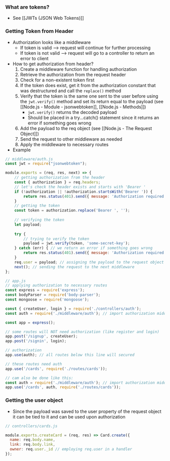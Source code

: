 ### What are tokens?
* See [[JWTs (JSON Web Tokens)]]

### Getting Token from Header
* Authorization looks like a middleware
	* If token is valid --> request will continue for further processing
	* If token is not valid --> request will go to a controller to return an error to client
* How to get authorization from header?
	1) Create a middleware function for handling authorization
	2) Retrieve the authorization from the request header
	3) Check for a non-existent token first
	4) If the token does exist, get it from the authorization constant that was destructured and call the `replace()` method
	5) Verify that the token is the same one sent to the user before using the `jwt.verify()` method and set its return equal to the payload (see [[Node.js - Module -  jsonwebtoken]], [[Node.js - Methods]])
		* `jwt.verify()` returns the decoded payload
		* Should be placed in a try...catch() statement since it returns an error if something goes wrong 
	6) Add the payload to the req object (see [[Node.js - The Request Object]])
	7) Send the request to other middleware as needed
	8) Apply the middleware to necessary routes
* Example
```js
// middleware/auth.js 
const jwt = require("jsonwebtoken");

module.exports = (req, res, next) => { 
	// getting authorization from the header 
	const { authorization } = req.headers; 
	// let's check the header exists and starts with 'Bearer ' 
	if (!authorization || !authorization.startsWith('Bearer ')) { 
		return res.status(401).send({ message: 'Authorization required' }); 
	} 
	// getting the token 
	const token = authorization.replace('Bearer ', '');
	
	// verifying the token 
	let payload; 
	
	try { 
		// trying to verify the token 
		payload = jwt.verify(token, 'some-secret-key'); 
	} catch (err) { // we return an error if something goes wrong 
		return res.status(401).send({ message: 'Authorization required' }); 
	}
	req.user = payload; // assigning the payload to the request object
	next(); // sending the request to the next middleware
};
```

```js
// app.js 
// applying authorization to necessary routes
const express = require('express');
const bodyParser = require('body-parser');
const mongoose = require('mongoose');

const { createUser, login } = require('./controllers/auth');
const auth = require('./middleware/auth'); // import authorization middleware

const app = express();

// some routes will NOT need authorization (like register and login)
app.post('/signup', createUser);
app.post('/signin', login);

// authorization
app.use(auth); // all routes below this line will secured

// these routes need auth
app.use('/cards', require('./routes/cards')); 
```

```js
// cam also be done like this:
const auth = require('./middleware/auth'); // import authorization middleware
app.use('/cards', auth, require('./routes/cards')); 
```

### Getting the user object
* Since the payload was saved to the user property of the request object it can be tied to it and can be used upon authorization
```js
// controllers/cards.js

module.exports.createCard = (req, res) => Card.create({
  name: req.body.name,
  link: req.body.link,
  owner: req.user._id // employing req.user in a handler
}); 
```